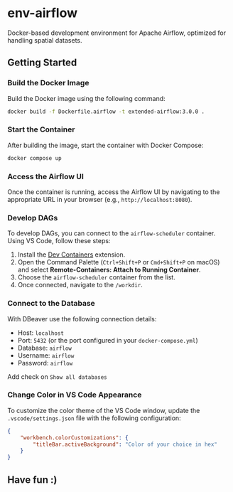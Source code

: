 # env-airflow

Docker-based development environment for Apache Airflow, optimized for handling spatial datasets.

## Getting Started

### Build the Docker Image

Build the Docker image using the following command:

```bash
docker build -f Dockerfile.airflow -t extended-airflow:3.0.0 .
```

### Start the Container

After building the image, start the container with Docker Compose:

```bash
docker compose up
```

### Access the Airflow UI

Once the container is running, access the Airflow UI by navigating to the appropriate URL in your browser (e.g., `http://localhost:8080`).

### Develop DAGs

To develop DAGs, you can connect to the `airflow-scheduler` container. Using VS Code, follow these steps:

1. Install the [Dev Containers](https://marketplace.visualstudio.com/items?itemName=ms-vscode-remote.remote-containers) extension.
2. Open the Command Palette (`Ctrl+Shift+P` or `Cmd+Shift+P` on macOS) and select **Remote-Containers: Attach to Running Container**.
3. Choose the `airflow-scheduler` container from the list.
4. Once connected, navigate to the `/workdir`.

### Connect to the Database

With DBeaver use the following connection details:

- Host: `localhost`
- Port: `5432` (or the port configured in your `docker-compose.yml`)
- Database: `airflow`
- Username: `airflow`
- Password: `airflow`

Add check on `Show all databases`

### Change Color in VS Code Appearance

To customize the color theme of the VS Code window, update the `.vscode/settings.json` file with the following configuration:

```json
{
    "workbench.colorCustomizations": {
        "titleBar.activeBackground": "Color of your choice in hex"
    }
}
```

## Have fun :)
